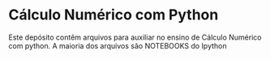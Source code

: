 Cálculo Numérico com Python
===========================

Este depósito contêm arquivos para auxiliar no ensino de Cálculo Numérico com
python. A maioria dos arquivos são NOTEBOOKS do Ipython